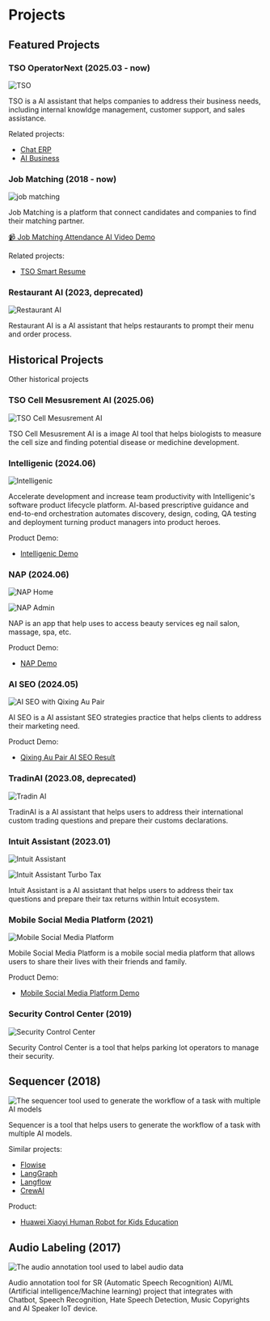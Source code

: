 # Projects

## Featured Projects

### TSO OperatorNext (2025.03 - now)

![TSO](./assets/tso-operatornext.png)

TSO is a AI assistant that helps companies to address their business needs, including internal knowldge management, customer support, and sales assistance.

Related projects:

- [Chat ERP](https://github.com/dotku/chaterp)
- [AI Business](https://ai-business.jytech.us/)

### Job Matching (2018 - now)

![job matching](./assets/job-matching.png)

Job Matching is a platform that connect candidates and companies to find their matching partner.

[📹 Job Matching Attendance AI Video Demo](./assets/jm-5068_1750828529.mp4)

Related projects:

- [TSO Smart Resume](https://github.com/tso-techedge/yeoso-hr)

### Restaurant AI (2023, deprecated)

![Restaurant AI](./assets/ai-restaurant.png)

Restaurant AI is a AI assistant that helps restaurants to prompt their menu and order process.

## Historical Projects

Other historical projects

### TSO Cell Mesusrement AI (2025.06)

![TSO Cell Mesusrement AI](./assets/tso-cell-mesurement-ai.png)

TSO Cell Mesusrement AI is a image AI tool that helps biologists to measure the cell size and finding potential disease or medichine development.

### Intelligenic (2024.06)

![Intelligenic](./assets/intelligenic.png)

Accelerate development and increase team productivity with Intelligenic's software product lifecycle platform. AI-based prescriptive guidance and end-to-end orchestration automates discovery, design, coding, QA testing and deployment turning product managers into product heroes.

Product Demo:

- [Intelligenic Demo](https://www.youtube.com/watch?v=vQlxvOzU_0g)

### NAP (2024.06)

![NAP Home](./assets/nap-home.png)

![NAP Admin](./assets/nap-admin.png)

NAP is an app that help uses to access beauty services eg nail salon, massage, spa, etc.

Product Demo:

- [NAP Demo](https://www.youtube.com/watch?v=RLz4HH3TuLs&list=PLCAd5YMeHG4CKDxrWWW_yE7bVgx6BbQNA&index=1)

### AI SEO (2024.05)

![AI SEO with Qixing Au Pair](./assets/ai-seo.png)

AI SEO is a AI assistant SEO strategies practice that helps clients to address their marketing need.

Product Demo:

- [Qixing Au Pair AI SEO Result](https://www.youtube.com/watch?v=PhiMPZlI_WI)

### TradinAI (2023.08, deprecated)

![Tradin AI](./assets/tradinai.png)

TradinAI is a AI assistant that helps users to address their international custom trading questions and prepare their customs declarations.

### Intuit Assistant (2023.01)

![Intuit Assistant](./assets/intuit-assistant.png)

![Intuit Assistant Turbo Tax](./assets/intuit-assistant-turbotax.png)

Intuit Assistant is a AI assistant that helps users to address their tax questions and prepare their tax returns within Intuit ecosystem.

### Mobile Social Media Platform (2021)

![Mobile Social Media Platform](./assets/social-media-platform.png)

Mobile Social Media Platform is a mobile social media platform that allows users to share their lives with their friends and family.

Product Demo:

- [Mobile Social Media Platform Demo](https://www.youtube.com/watch?v=eEWNid4Pa5w)

### Security Control Center (2019)

![Security Control Center](./assets/security-control-center.png)

Security Control Center is a tool that helps parking lot operators to manage their security.

## Sequencer (2018)

![The sequencer tool used to generate the workflow of a task with multiple AI models](./assets/gojs.png)

Sequencer is a tool that helps users to generate the workflow of a task with multiple AI models.

Similar projects:

- [Flowise](https://flowise.ai/)
- [LangGraph](https://langchain.com/docs/integrations/langgraph)
- [Langflow](https://www.langflow.org/)
- [CrewAI](https://crew.ai/)

Product:

- [Huawei Xiaoyi Human Robot for Kids Education](https://www.youtube.com/watch?v=WkRzamF1bcM)

## Audio Labeling (2017)

![The audio annotation tool used to label audio data](./assets/audio-annotation.png)

Audio annotation tool for SR (Automatic Speech
Recognition) Al/ML
(Artificial intelligence/Machine learning) project that integrates with Chatbot, Speech
Recognition, Hate Speech Detection, Music Copyrights and AI
Speaker IoT device.
